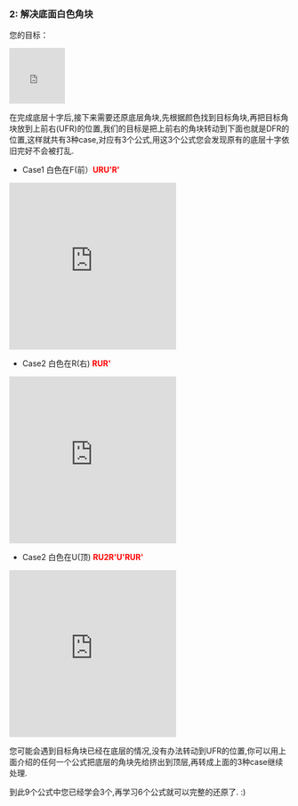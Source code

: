 ### 2: 解决底面白色角块
您的目标：
<iframe src="https://fy-create.github.io/Cube/tools/browser/cube.html?para={screenRatio:1.0,corner:5678,edge:5678,center:23456}
" width="100px" height="100px" frameborder="0" scrolling="no"></iframe>

在完成底层十字后,接下来需要还原底层角块,先根据颜色找到目标角块,再把目标角块放到上前右(UFR)的位置,我们的目标是把上前右的角块转动到下面也就是DFR的位置,这样就共有3种case,对应有3个公式,用这3个公式您会发现原有的底层十字依旧完好不会被打乱.<BR>


- Case1 白色在F(前）<span style="color: red;">**URU'R'**</span>
<iframe src="https://fy-create.github.io/Cube/tools/browser/cube.html?para={screenRatio:1.5,eye:true,corner:5678,edge:5678,center:123456,monitorCorner:8,cornerDirAndPath:<884,formula:URU'R'}" width="300px" height="300px" frameborder="0" scrolling="no"></iframe>

-  Case2 白色在R(右) <span style="color: red;">**RUR'**</span>
<iframe src="https://fy-create.github.io/Cube/tools/browser/cube.html?para={screenRatio:1.5,eye:true,corner:5678,edge:5678,center:123456,monitorCorner:8,cornerDirAndPath:>884,formula:RUR'}
" width="300px" height="300px" frameborder="0" scrolling="no"></iframe>

-  Case2 白色在U(顶) <span style="color: red;">**RU2R'U'RUR'**</span>
<iframe src="https://fy-create.github.io/Cube/tools/browser/cube.html?para={screenRatio:1.5,eye:true,corner:5678,edge:5678,center:123456,monitorCorner:8,cornerDirAndPath:84,formula:RU2R'U'RUR'}
" width="300px" height="300px" frameborder="0" scrolling="no"></iframe>

您可能会遇到目标角块已经在底层的情况,没有办法转动到UFR的位置,你可以用上面介绍的任何一个公式把底层的角块先给挤出到顶层,再转成上面的3种case继续处理.<BR>

到此9个公式中您已经学会3个,再学习6个公式就可以完整的还原了. :)
